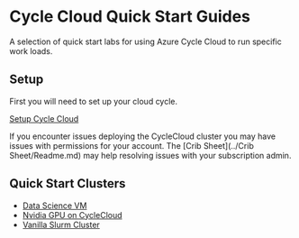 # Cycle Cloud Quick Start Guides

A selection of quick start labs for using Azure Cycle Cloud to run specific work loads.

## Setup

First you will need to set up your cloud cycle.

[Setup Cycle Cloud](./SettingUpCycleCloud.md)

If you encounter issues deploying the CycleCloud cluster you may have issues with permissions for your account.
The [Crib Sheet](../Crib Sheet/Readme.md) may help resolving issues with your subscription admin.

## Quick Start Clusters

- [Data Science VM](./DSVMQS.md)
- [Nvidia GPU on CycleCloud](./NvidiaGPU.md)
- [Vanilla Slurm Cluster](./Slurm.md)
